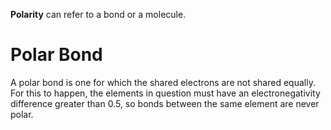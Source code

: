 **Polarity** can refer to a bond or a molecule.

# Polar Bond

A polar bond is one for which the shared electrons are not shared equally. For this to happen, the elements in question must have an electronegativity difference greater than 0.5, so bonds between the same element are never polar.